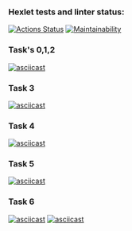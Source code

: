 ### Hexlet tests and linter status:
[![Actions Status](https://github.com/kitdim/java-project-61/workflows/hexlet-check/badge.svg)](https://github.com/kitdim/java-project-61/actions)
[![Maintainability](https://api.codeclimate.com/v1/badges/466e32da2c47732c7d19/maintainability)](https://codeclimate.com/github/kitdim/java-project-61/maintainability)
### Task's 0,1,2
[![asciicast](https://asciinema.org/a/UGNO1FS451Ka89truYF1Em9m1.svg)](https://asciinema.org/a/UGNO1FS451Ka89truYF1Em9m1)
### Task 3
[![asciicast](https://asciinema.org/a/v8qEk0qjz39yAdLNE6lyOCcTW.svg)](https://asciinema.org/a/v8qEk0qjz39yAdLNE6lyOCcTW)
### Task 4
[![asciicast](https://asciinema.org/a/bW4PHVwMSaxUw43tXOR7oKx8r.svg)](https://asciinema.org/a/bW4PHVwMSaxUw43tXOR7oKx8r)
### Task 5
[![asciicast](https://asciinema.org/a/63rKEjFXNUba6kfJWN8MCzT0y.svg)](https://asciinema.org/a/63rKEjFXNUba6kfJWN8MCzT0y)
### Task 6
[![asciicast](https://asciinema.org/a/KZAGpxL3VkA1ZqaKmKBR6g9uF.svg)](https://asciinema.org/a/KZAGpxL3VkA1ZqaKmKBR6g9uF)
[![asciicast](https://asciinema.org/a/584828.svg)](https://asciinema.org/a/584828)

